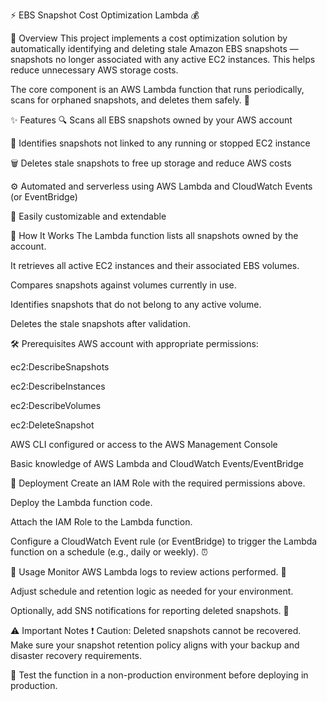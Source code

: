 ⚡️ EBS Snapshot Cost Optimization Lambda 💰


🚀 Overview
This project implements a cost optimization solution by automatically identifying and deleting stale Amazon EBS snapshots — snapshots no longer associated with any active EC2 instances. This helps reduce unnecessary AWS storage costs.

The core component is an AWS Lambda function that runs periodically, scans for orphaned snapshots, and deletes them safely. 🧹

✨ Features
🔍 Scans all EBS snapshots owned by your AWS account

🛑 Identifies snapshots not linked to any running or stopped EC2 instance

🗑️ Deletes stale snapshots to free up storage and reduce AWS costs

⚙️ Automated and serverless using AWS Lambda and CloudWatch Events (or EventBridge)

🔧 Easily customizable and extendable

🔎 How It Works
The Lambda function lists all snapshots owned by the account.

It retrieves all active EC2 instances and their associated EBS volumes.

Compares snapshots against volumes currently in use.

Identifies snapshots that do not belong to any active volume.

Deletes the stale snapshots after validation.

🛠️ Prerequisites
AWS account with appropriate permissions:

ec2:DescribeSnapshots

ec2:DescribeInstances

ec2:DescribeVolumes

ec2:DeleteSnapshot

AWS CLI configured or access to the AWS Management Console

Basic knowledge of AWS Lambda and CloudWatch Events/EventBridge

🚀 Deployment
Create an IAM Role with the required permissions above.

Deploy the Lambda function code.

Attach the IAM Role to the Lambda function.

Configure a CloudWatch Event rule (or EventBridge) to trigger the Lambda function on a schedule (e.g., daily or weekly). ⏰

🎯 Usage
Monitor AWS Lambda logs to review actions performed. 📜

Adjust schedule and retention logic as needed for your environment.

Optionally, add SNS notifications for reporting deleted snapshots. 📩

⚠️ Important Notes
❗ Caution: Deleted snapshots cannot be recovered. Make sure your snapshot retention policy aligns with your backup and disaster recovery requirements.

🧪 Test the function in a non-production environment before deploying in production.
